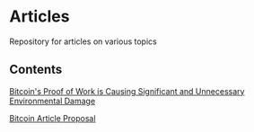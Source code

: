 # Articles

Repository for articles on various topics

## Contents

[Bitcoin's Proof of Work is Causing Significant and Unnecessary Environmental Damage](./bitcoin.md)

[Bitcoin Article Proposal](./proposal.md)